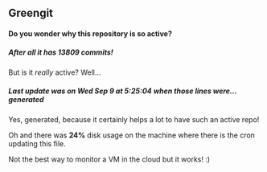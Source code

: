 ## Greengit

#### Do you wonder why this repository is so active?

##### After all it has 13809 commits!

But is it *really* active? Well...

##### Last update was on Wed Sep 9 at 5:25:04 when those lines were... generated

Yes, generated, because it certainly helps a lot to have such an active repo!

Oh and there was **24%** disk usage on the machine
where there is the cron updating this file.

Not the best way to monitor a VM in the cloud but it works! :)
